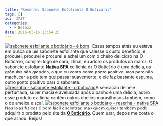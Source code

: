 ```yaml
---
title: 'Resenha: Sabonete Esfoliante O Boticário'
tags: []
id: '3727'
categories:
  - - Beleza
date: 2016-05-16 13:54:25
---
```


[![sabonete esfoliante o boticário - é bom](/images/2016/05/sabonete-esfoliante-Nativa-SPA-de-lichia-da-O-Boticário-1024x768.jpg)](/images/2016/05/sabonete-esfoliante-Nativa-SPA-de-lichia-da-O-Boticário.jpg)   Esses tempos atrás eu estava em busca de um sabonete esfoliante que valesse o custo beneficio, e procurei, procurei e procurei e achei um com o cheiro delicioso na O Boticário, comprei logo de cara, afinal, eu adoro os produtos da marca. O sabonete esfoliante **[Nativa SPA](http://www.boticario.com.br/nativa-spa)** de lichia da O Boticário é uma delícia, os grânulos são grandes, o que eu conto como ponto positivo, mas para não machucar a pele tem que passar suavemente, e ele faz bastante espuma, outro ponto positivo para o sabonete. [![resenha - sabonete esfoliante - o boticário ](/images/2016/05/sabonete-esfoliante-o-boticário-1024x768.jpg)](/images/2016/05/sabonete-esfoliante-o-boticário.jpg)A sensação de pele perfumada, super macia e aveludada após o banho é uma delícia, adoro esse produto e a linha contém outros cheiros maravilhosos também, como o de ameixa e açaí. [![sabonete esfoliante o boticário - resenha - nativa SPA](/images/2016/05/O-Boticário-sabonete-esfoliante-lichia-nativa-spa-1024x768.jpg)](/images/2016/05/O-Boticário-sabonete-esfoliante-lichia-nativa-spa.jpg) Nas lojas físicas é bem fácil encontrar, mas quem quiser também pode adquirir o produto pelo site da **[O Boticário](http://www.boticario.com.br/nativa-spa-sabonete-esfoliante-exotico-para-o-corpo-lichia-200g-23745/p).** Quem usar, depois me conta o que achou. Beijos!
